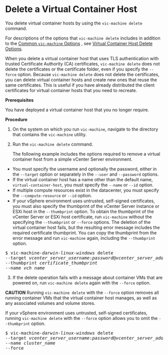 # Delete a Virtual Container Host #

You delete virtual container hosts by using the `vic-machine delete` command.

For descriptions of the options that `vic-machine delete` includes in addition to the [Common `vic-machine` Options](common_vic_options.md) , see [Virtual Container Host Delete Options](delete_vch_options.md).

When you delete a virtual container host that uses TLS authentication with trusted Certificate Authority (CA) certificates, `vic-machine delete` does not delete the certificates or the certificate folder, even if you specify the `--force` option. Because `vic-machine delete` does not delete the certificates, you can delete virtual container hosts and create new ones that reuse the same certificates. This is useful if you have already distributed the client certificates for virtual container hosts that you need to recreate.

**Prerequisites**

You have deployed a virtual container host that you no longer require.

**Procedure**

1. On the system on which you run `vic-machine`, navigate to the directory that contains the `vic-machine` utility.
2. Run the `vic-machine delete` command. 

   The following example includes the options required to remove a virtual container host from a simple vCenter Server environment. 

  - You must specify the username and optionally the password, either in the `--target` option or separately in the `--user` and `--password` options. 
  - If the virtual container host has a name other than the default name, `virtual-container-host`, you must specify the `--name` or `--id` option. 
  - If multiple compute resources exist in the datacenter, you must specify the `--compute-resource` or `--id` option.
  - If your vSphere environment uses untrusted, self-signed certificates, you must also specify the thumbprint of the vCenter Server instance or ESXi host in the `--thumbprint` option. To obtain the thumbprint of the vCenter Server or ESXi host certificate, run `vic-machine` without the specifying the `--thumbprint` or `--force` options. The deletion of the virtual container host fails, but the resulting error message includes the required certificate thumbprint. You can copy the thumbprint from the error message and run `vic-machine` again, including the `--thumbprint` option.

   <pre>$ vic-machine<i>-darwin</i><i>-linux</i><i>-windows</i> delete
--target <i>vcenter_server_username</i>:<i>password</i>@<i>vcenter_server_address</i>
--thumbprint <i>certificate_thumbprint</i>
--name <i>vch_name</i></pre>

3. If the delete operation fails with a message about container VMs that are powered on, run `vic-machine delete` again with the `--force` option.

  **CAUTION** Running `vic-machine delete` with the `--force` option removes all running container VMs that the virtual container host manages, as well as any associated volumes and volume stores.

  If your vSphere environment uses untrusted, self-signed certificates, running `vic-machine delete` with the `--force` option allows you to omit the `--thumbprint` option.

   <pre>$ vic-machine<i>-darwin</i><i>-linux</i><i>-windows</i> delete
--target <i>vcenter_server_username</i>:<i>password</i>@<i>vcenter_server_address</i>
--name <i>cluster_name</i></i>
--force</pre>